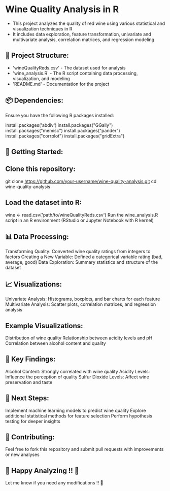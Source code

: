 # Wine Quality Analysis in R

- This project analyzes the quality of red wine using various statistical and visualization techniques in R
- It includes data exploration, feature transformation, univariate and multivariate analysis, correlation matrices, and regression modeling

## 📂 Project Structure:

- 'wineQualityReds.csv' - The dataset used for analysis
- 'wine_analysis.R' - The R script containing data processing, visualization, and modeling
- 'README.md' - Documentation for the project

## 📦 Dependencies:

Ensure you have the following R packages installed:

install.packages('abdiv')
install.packages("GGally")
install.packages("memisc")
install.packages("pander")
install.packages("corrplot")
install.packages("gridExtra")

## 🚀 Getting Started:
## Clone this repository:
git clone https://github.com/your-username/wine-quality-analysis.git
cd wine-quality-analysis

## Load the dataset into R:
wine <- read.csv('path/to/wineQualityReds.csv')
Run the wine_analysis.R script in an R environment (RStudio or Jupyter Notebook with R kernel)

## 📊 Data Processing:
Transforming Quality: Converted wine quality ratings from integers to factors
Creating a New Variable: Defined a categorical variable rating (bad, average, good)
Data Exploration: Summary statistics and structure of the dataset

## 📈 Visualizations:
Univariate Analysis: Histograms, boxplots, and bar charts for each feature
Multivariate Analysis: Scatter plots, correlation matrices, and regression analysis

## Example Visualizations:
Distribution of wine quality
Relationship between acidity levels and pH
Correlation between alcohol content and quality

## 🔬 Key Findings:
Alcohol Content: Strongly correlated with wine quality
Acidity Levels: Influence the perception of quality
Sulfur Dioxide Levels: Affect wine preservation and taste

## 📌 Next Steps:
Implement machine learning models to predict wine quality
Explore additional statistical methods for feature selection
Perform hypothesis testing for deeper insights

## 🤝 Contributing:
Feel free to fork this repository and submit pull requests with improvements or new analyses

## 🚀 Happy Analyzing !! 🍷
Let me know if you need any modifications !! 🚀






